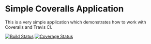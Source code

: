 Simple Coveralls Application
============================

This is a very simple application which demonstrates how to work with Coveralls and Travis CI.   

[![Build Status](https://travis-ci.org/Krasnyanskiy/simple-coveralls-app.svg?branch=develop)](https://travis-ci.org/Krasnyanskiy/simple-coveralls-app)
[![Coverage Status](https://img.shields.io/coveralls/Krasnyanskiy/simple-coveralls-app.svg)](https://coveralls.io/r/Krasnyanskiy/simple-coveralls-app?branch=develop)